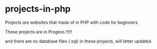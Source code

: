 # projects-in-php
Projects are websites that made of in PHP with code for beginners 

These projects are in Progess !!!!!

and there are no database files (.sql) in these projects, will letter updated.
